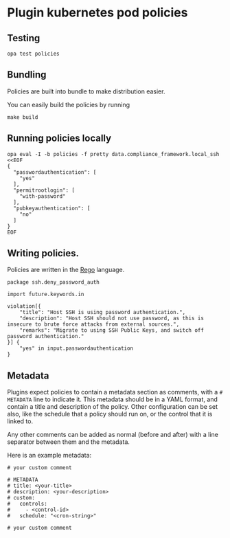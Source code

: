 # Plugin kubernetes pod policies

## Testing

```shell
opa test policies
```

## Bundling

Policies are built into bundle to make distribution easier. 

You can easily build the policies by running 
```shell
make build
```

## Running policies locally

```shell
opa eval -I -b policies -f pretty data.compliance_framework.local_ssh <<EOF 
{
  "passwordauthentication": [
    "yes"
  ],
  "permitrootlogin": [
    "with-password"
  ],
  "pubkeyauthentication": [
    "no"
  ]
}
EOF
```

## Writing policies.

Policies are written in the [Rego](https://www.openpolicyagent.org/docs/latest/policy-language/) language.

```rego
package ssh.deny_password_auth

import future.keywords.in

violation[{
    "title": "Host SSH is using password authentication.",
    "description": "Host SSH should not use password, as this is insecure to brute force attacks from external sources.",
    "remarks": "Migrate to using SSH Public Keys, and switch off password authentication."
}] {
	"yes" in input.passwordauthentication
}
```

## Metadata

Plugins expect policies to contain a metadata section as comments, with a `# METADATA` line to indicate it. This metadata should be in a YAML format, and contain a title and description of the policy. Other configuration can be set also, like the schedule that a policy should run on, or the control that it is linked to.

Any other comments can be added as normal (before and after) with a line separator between them and the metadata.

Here is an example metadata:
```opa
# your custom comment

# METADATA
# title: <your-title>
# description: <your-description>
# custom:
#   controls:
#     - <control-id>
#   schedule: "<cron-string>"

# your custom comment
```